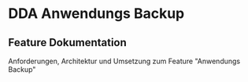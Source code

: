 # DDA Anwendungs Backup 
## Feature Dokumentation
Anforderungen, Architektur und Umsetzung zum Feature "Anwendungs Backup"
